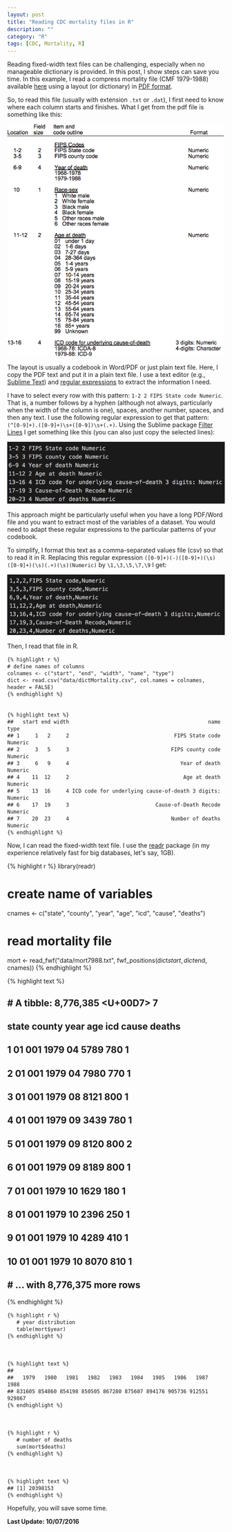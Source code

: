```yaml
---
layout: post
title: "Reading CDC mortality files in R"
description: ""
category: "R"
tags: [CDC, Mortality, R]
---
```




Reading  fixed-width text files can be challenging, especially when no manageable dictionary is provided. In this post, I show steps can save you time. In this example, I read a compress mortality file (CMF 1979-1988) available [here](http://www.cdc.gov/nchs/data_access/cmf.htm) using a layout (or dictionary) in [PDF format](http://www.cdc.gov/nchs/data/mortab/filelayout68_88.pdf).

So, to read this file (usually with extension `.txt` or `.dat`), I first need to know where each column starts and finishes. What I get from the pdf file is something like this:

![](/img/mortalityLayout.png)

The layout is usually a codebook in Word/PDF or just plain text file. Here, I copy the PDF text and put it in a plain text file. I use a text editor (e.g., [Sublime Text](https://www.sublimetext.com/)) and [regular expressions](https://en.wikipedia.org/wiki/Regular_expression) to extract the information I need.

I have to select every row with this pattern: `1-2 2 FIPS State code Numeric`. That is, a number follows by a hyphen (although not always, particularly when the width of the column is one), spaces, another number, spaces, and then any text. I use the following regular expression to get that pattern: `(^[0-9]+).([0-9]+)\s+([0-9])\s+(.+)`. Using the Sublime package [Filter Lines](https://packagecontrol.io/packages/Filter%20Lines) I get something like this (you can also just copy the selected lines):

![](/img/filterLinesRaw.png)

This approach might be particularly useful when you have a long PDF/Word file and you want to extract most of the variables of a dataset. You would need to adapt these regular expressions to the particular patterns of your codebook.

To simplify, I format this text as a comma-separated values file (csv) so that to read it in R. Replacing this regular expression `([0-9]+)(-)([0-9]+)(\s)([0-9]+)(\s)(.+)(\s)(Numeric)` by `\1,\3,\5,\7,\9` I get:

![](/img/filterLinesCSV.png)

Then, I read that file in R.

    
    {% highlight r %}
    # define names of columns
    colnames <- c("start", "end", "width", "name", "type")
    dict <- read.csv("data/dictMortality.csv", col.names = colnames, header = FALSE)
    {% endhighlight %}

    
    {% highlight text %}
    ##   start end width                                             name    type
    ## 1     1   2     2                                  FIPS State code Numeric
    ## 2     3   5     3                                 FIPS county code Numeric
    ## 3     6   9     4                                    Year of death Numeric
    ## 4    11  12     2                                     Age at death Numeric
    ## 5    13  16     4 ICD code for underlying cause-of-death 3 digits: Numeric
    ## 6    17  19     3                            Cause-of-Death Recode Numeric
    ## 7    20  23     4                                 Number of deaths Numeric
    {% endhighlight %}
Now, I can read the fixed-width text file. I use the [readr](https://github.com/hadley/readr) package (in my experience relatively fast for big databases, let's say, 1GB).

   
   {% highlight r %}
   library(readr)
   
   # create name of variables
   cnames <- c("state", "county", "year", "age", "icd", "cause", "deaths")
   
   # read mortality file
   mort <- read_fwf("data/mort7988.txt", fwf_positions(dict$start, dict$end, cnames))
   {% endhighlight %}

   
   {% highlight text %}
   ## # A tibble: 8,776,385 <U+00D7> 7
   ##    state county  year   age   icd cause deaths
   ##    <chr>  <chr> <int> <chr> <chr> <chr>  <int>
   ## 1     01    001  1979    04  5789   780      1
   ## 2     01    001  1979    04  7980   770      1
   ## 3     01    001  1979    08  8121   800      1
   ## 4     01    001  1979    09  3439   780      1
   ## 5     01    001  1979    09  8120   800      2
   ## 6     01    001  1979    09  8189   800      1
   ## 7     01    001  1979    10  1629   180      1
   ## 8     01    001  1979    10  2396   250      1
   ## 9     01    001  1979    10  4289   410      1
   ## 10    01    001  1979    10  8070   810      1
   ## # ... with 8,776,375 more rows
   {% endhighlight %}

    
    {% highlight r %}
       # year distribution
       table(mort$year)
    {% endhighlight %}
    
    
    
    {% highlight text %}
    ## 
    ##   1979   1980   1981   1982   1983   1984   1985   1986   1987   1988 
    ## 831605 854860 854198 850505 867280 875607 894176 905736 912551 929867
    {% endhighlight %}
    
    
    
    {% highlight r %}
       # number of deaths
       sum(mort$deaths)
    {% endhighlight %}
    
    
    
    {% highlight text %}
    ## [1] 20398153
    {% endhighlight %}

Hopefully, you will save some time.

**Last Update: 10/07/2016**
